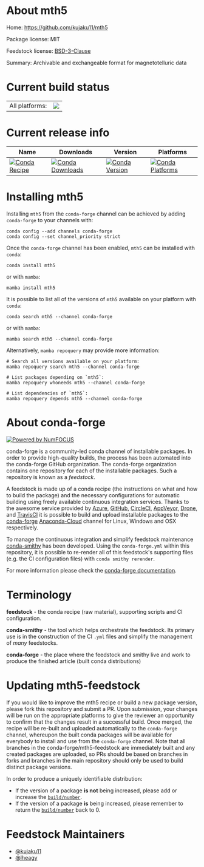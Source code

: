 About mth5
==========

Home: https://github.com/kujaku11/mth5

Package license: MIT

Feedstock license: [BSD-3-Clause](https://github.com/conda-forge/mth5-feedstock/blob/main/LICENSE.txt)

Summary: Archivable and exchangeable format for magnetotelluric data

Current build status
====================


<table><tr><td>All platforms:</td>
    <td>
      <a href="https://dev.azure.com/conda-forge/feedstock-builds/_build/latest?definitionId=14570&branchName=main">
        <img src="https://dev.azure.com/conda-forge/feedstock-builds/_apis/build/status/mth5-feedstock?branchName=main">
      </a>
    </td>
  </tr>
</table>

Current release info
====================

| Name | Downloads | Version | Platforms |
| --- | --- | --- | --- |
| [![Conda Recipe](https://img.shields.io/badge/recipe-mth5-green.svg)](https://anaconda.org/conda-forge/mth5) | [![Conda Downloads](https://img.shields.io/conda/dn/conda-forge/mth5.svg)](https://anaconda.org/conda-forge/mth5) | [![Conda Version](https://img.shields.io/conda/vn/conda-forge/mth5.svg)](https://anaconda.org/conda-forge/mth5) | [![Conda Platforms](https://img.shields.io/conda/pn/conda-forge/mth5.svg)](https://anaconda.org/conda-forge/mth5) |

Installing mth5
===============

Installing `mth5` from the `conda-forge` channel can be achieved by adding `conda-forge` to your channels with:

```
conda config --add channels conda-forge
conda config --set channel_priority strict
```

Once the `conda-forge` channel has been enabled, `mth5` can be installed with `conda`:

```
conda install mth5
```

or with `mamba`:

```
mamba install mth5
```

It is possible to list all of the versions of `mth5` available on your platform with `conda`:

```
conda search mth5 --channel conda-forge
```

or with `mamba`:

```
mamba search mth5 --channel conda-forge
```

Alternatively, `mamba repoquery` may provide more information:

```
# Search all versions available on your platform:
mamba repoquery search mth5 --channel conda-forge

# List packages depending on `mth5`:
mamba repoquery whoneeds mth5 --channel conda-forge

# List dependencies of `mth5`:
mamba repoquery depends mth5 --channel conda-forge
```


About conda-forge
=================

[![Powered by
NumFOCUS](https://img.shields.io/badge/powered%20by-NumFOCUS-orange.svg?style=flat&colorA=E1523D&colorB=007D8A)](https://numfocus.org)

conda-forge is a community-led conda channel of installable packages.
In order to provide high-quality builds, the process has been automated into the
conda-forge GitHub organization. The conda-forge organization contains one repository
for each of the installable packages. Such a repository is known as a *feedstock*.

A feedstock is made up of a conda recipe (the instructions on what and how to build
the package) and the necessary configurations for automatic building using freely
available continuous integration services. Thanks to the awesome service provided by
[Azure](https://azure.microsoft.com/en-us/services/devops/), [GitHub](https://github.com/),
[CircleCI](https://circleci.com/), [AppVeyor](https://www.appveyor.com/),
[Drone](https://cloud.drone.io/welcome), and [TravisCI](https://travis-ci.com/)
it is possible to build and upload installable packages to the
[conda-forge](https://anaconda.org/conda-forge) [Anaconda-Cloud](https://anaconda.org/)
channel for Linux, Windows and OSX respectively.

To manage the continuous integration and simplify feedstock maintenance
[conda-smithy](https://github.com/conda-forge/conda-smithy) has been developed.
Using the ``conda-forge.yml`` within this repository, it is possible to re-render all of
this feedstock's supporting files (e.g. the CI configuration files) with ``conda smithy rerender``.

For more information please check the [conda-forge documentation](https://conda-forge.org/docs/).

Terminology
===========

**feedstock** - the conda recipe (raw material), supporting scripts and CI configuration.

**conda-smithy** - the tool which helps orchestrate the feedstock.
                   Its primary use is in the construction of the CI ``.yml`` files
                   and simplify the management of *many* feedstocks.

**conda-forge** - the place where the feedstock and smithy live and work to
                  produce the finished article (built conda distributions)


Updating mth5-feedstock
=======================

If you would like to improve the mth5 recipe or build a new
package version, please fork this repository and submit a PR. Upon submission,
your changes will be run on the appropriate platforms to give the reviewer an
opportunity to confirm that the changes result in a successful build. Once
merged, the recipe will be re-built and uploaded automatically to the
`conda-forge` channel, whereupon the built conda packages will be available for
everybody to install and use from the `conda-forge` channel.
Note that all branches in the conda-forge/mth5-feedstock are
immediately built and any created packages are uploaded, so PRs should be based
on branches in forks and branches in the main repository should only be used to
build distinct package versions.

In order to produce a uniquely identifiable distribution:
 * If the version of a package **is not** being increased, please add or increase
   the [``build/number``](https://docs.conda.io/projects/conda-build/en/latest/resources/define-metadata.html#build-number-and-string).
 * If the version of a package **is** being increased, please remember to return
   the [``build/number``](https://docs.conda.io/projects/conda-build/en/latest/resources/define-metadata.html#build-number-and-string)
   back to 0.

Feedstock Maintainers
=====================

* [@kujaku11](https://github.com/kujaku11/)
* [@lheagy](https://github.com/lheagy/)

